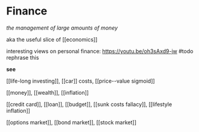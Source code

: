 # Finance

_the management of large amounts of money_

aka the useful slice of [[economics]]

interesting views on personal finance: <https://youtu.be/oh3sAxd9-jw> #todo rephrase this

**see**

[[life-long investing]], [[car]] costs, [[price--value sigmoid]]

[[money]], [[wealth]], [[inflation]]

[[credit card]], [[loan]], [[budget]], [[sunk costs fallacy]], [[lifestyle inflation]]

[[options market]], [[bond market]], [[stock market]]
